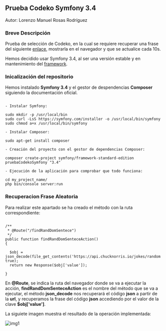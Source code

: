 
## **Prueba Codeko Symfony 3.4** ##

Autor: Lorenzo Manuel Rosas Rodríguez

### Breve Descripción
Prueba de selección de Codeko, en la cual se requiere recuperar una frase del siguiente [enlace](https://api.chucknorris.io/jokes/random), mostrarla en el navegador y que se actualice cada 10s.

Hemos decidido usar Symfony 3.4, al ser una versión estable y en mantenimiento del [framework](https://symfony.com/doc/3.4/setup.html).

### Inicalización del repositorio

Hemos instalado **Symfony 3.4** y el gestor de despendencias **Composer** siguiendo la documentación oficial.

```

- Instalar Symfony:

sudo mkdir -p /usr/local/bin
sudo curl -LsS https://symfony.com/installer -o /usr/local/bin/symfony
sudo chmod a+x /usr/local/bin/symfony

- Instalar Composer:

sudo apt-get install composer

- Creación del proyecto con el gestor de dependencias Composer:

composer create-project symfony/framework-standard-edition pruebaCodekoSymfony "3.4"

- Ejecución de la aplicación para comprobar que todo funciona:

cd my_project_name/
php bin/console server:run

```

### Recuperacion Frase Aleatoria

Para realizar este apartado se ha creado el método con la ruta correspondiente:

```

/**
 * @Route("/findRandDomSentece")
 */
public function findRandDomSenteceAction()
{

  $obj = json_decode(file_get_contents('https://api.chucknorris.io/jokes/random'), true);
  return new Response($obj['value']);

}

```

En **@Route**, se indica la ruta del navegador donde se va a ejecutar la acción, **findRandDomSenteceAction** es el nombre del método que se va a ejecutar, el método **json_decode** nos recuperará el código **json** a partir de la **url**, y recuperamos la frase del código **json** accediendo por el valor de la clave **$obj['value']**.

La siguiete imagen muestra el resultado de la operación implementada:

![img1](https://www.dropbox.com/s/dgnj4b6j3px4wdw/imgInicio.png?dl=1)
